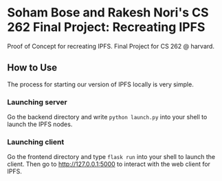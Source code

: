 # Soham Bose and Rakesh Nori's CS 262 Final Project: Recreating IPFS
Proof of Concept for recreating IPFS. Final Project for CS 262 @ harvard.


## How to Use

The process for starting our version of IPFS locally is very simple.

### Launching server
Go the backend directory and write `python launch.py` into your shell to launch the IPFS nodes.

### Launching client
Go the frontend directory and type `flask run` into your shell to launch the client. Then go to http://127.0.0.1:5000 to interact with the web client for IPFS. 

